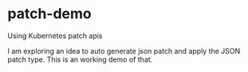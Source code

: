 # patch-demo
Using Kubernetes patch apis

I am exploring an idea to auto generate json patch and apply the JSON patch type. This is an working demo of that.
